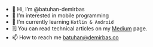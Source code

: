 - 👋 Hi, I’m @batuhan-demirbas
- 👀 I’m interested in mobile programming
- 🌱 I’m currently learning ```Kotlin & Android```
- 🗒️ You can read technical articles on my [Medium](https://medium.com/@batuhandemirbas) page.
- 📫 How to reach me batuhan@demirbas.co
